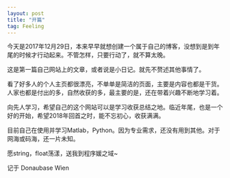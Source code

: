 ```yaml
---
layout: post
title: "开篇"
tag: Feeling
---
```

   今天是2017年12月29日，本来早早就想创建一个属于自己的博客，没想到是到年尾的时候才行动起来。不管怎样，只要行动了，就不算太晚。

   这是第一篇自己网站上的文章，或者说是小日记。就先不赘述其他事情了。

   看了好多人的个人主页都很漂亮，不单单是简洁的页面，主要是内容也都是干货。人家也都是付出的多，自然收获的多，最主要的是，还在带着兴趣不断地学习着。

   向先人学习，希望自己的这个网站可以是学习收获总结之地。临近年尾，也是一个好的开始，希望2018年回首之时，能不忘初心，收获满满。

   目前自己在使用并学习Matlab，Python。因为专业需求，还没有用到其他。对于网海或码海，还一片未知。

   愿string，float荡漾，送我到程序媛之域~



   记于 Donaubase Wien
